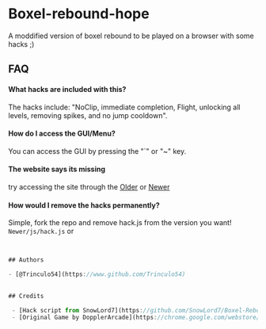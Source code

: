 
# Boxel-rebound-hope

A moddified version of boxel rebound to be played on a browser with some hacks ;)


## FAQ

#### What hacks are included with this?

The hacks include: "NoClip, immediate completion, Flight, unlocking all levels, removing spikes, and no jump cooldown".

#### How do I access the GUI/Menu?

You can access the GUI by pressing the "`" or "~" key.

#### The website says its missing

try accessing the site through the [Older](https://trinculo54.github.io/Boxel-rebound-hope/Older/) or [Newer](https://trinculo54.github.io/Boxel-rebound-hope/Newer/)

#### How would I remove the hacks permanently?

Simple, fork the repo and remove hack.js from the version you want!
```Newer/js/hack.js```
or
```Older/js/hack.js

  
## Authors

- [@Trinculo54](https://www.github.com/Trinculo54)

  
## Credits

 - [Hack script from SnowLord7](https://github.com/SnowLord7/Boxel-Rebound-Cheat)
 - [Original Game by DopplerArcade](https://chrome.google.com/webstore/detail/boxel-rebound/iginnfkhmmfhlkagcmpgofnjhanpmklb?hl=en-US)
